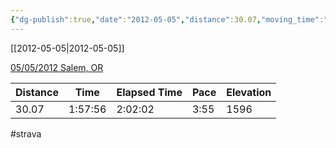 ```yaml
---
{"dg-publish":true,"date":"2012-05-05","distance":30.07,"moving_time":"1:57:56","elapsed_time":"2:02:02","pace":"3:55","total_elevation_gain":1596,"url":"https://www.strava.com/activities/21278457","permalink":"/01-personal/strava/2012-05-05-05-05-2012-salem-or/","dgPassFrontmatter":true}
---
```



[[2012-05-05\|2012-05-05]]

[05/05/2012 Salem, OR](https://www.strava.com/activities/21278457)

| Distance | Time    | Elapsed Time | Pace | Elevation |
| -------- | ------- | ------------ | ---- | --------- |
| 30.07    | 1:57:56 | 2:02:02      | 3:55 | 1596      |




#strava
